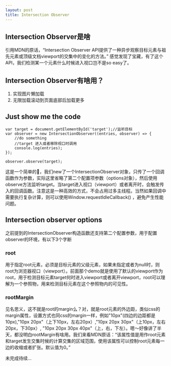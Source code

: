 ```yaml
---
layout: post
title: Intersection Observer
---
```


## Intersection Observer是啥
引用MDN的原话，“Intersection Observer API提供了一种异步观察目标元素与祖先元素或顶级文档viewport的交集中的变化的方法。” 感觉发现了宝藏，有了这个API，我们检测某一个元素什么时候进入视口岂不是so easy了。

## Intersection Observer有啥用？
1. 实现图片懒加载
2. 无限加载滚动到页面底部后加载更多

## Just show me the code

```
var target = document.getElementById('target');//监听目标
var observer = new IntersectionObserver((entries, observer) => {
    //do something
    //target 进入或者移除视口时调用
    console.log(entries);
});

observer.observe(target);
```
这是一个简单的🌰，我们new了一个IntersectionObserver对象，只传了一个回调函数作为参数，实际这里省略了第二个配置项参数（options对象），然后使用observe方法监听target。当target进入视口（viewport）或者离开时，会触发传入的回调函数。注意这是一种高效的方式，不会占用过多主线程。当然如果回调中需要执行复杂计算，则可以使用Window.requestIdleCallback() ，避免产生性能问题。

## Intersection observer options
之前提到的IntersectionObserver构造函数还支持第二个配置参数，用于配置observer的环境，有以下3个字断
### root
用于指定root元素，必须是目标元素的父级元素，如果未指定或者为null时，则root为浏览器视口（viewport）。前面那个demo就是使用了默认的viewport作为root，用于检测目标元素target何时进入viewport或者离开viewport，root可以理解为一个参照物，用来检测目标元素在这个参照物内的可见性。

### rootMargin
见名思义，这不就是root的margin么？对，就是root元素的外边距，类似css的margin属性，设置方式也同css的margin一样，例如"10px"(四边的边距都是10px),"10px 20px"（上下10px，左右20px）,"10px 20px 30px"（上10px，左右20px，下30px）, "10px 20px 30px 40px"（上，右，下左）。嗯～好像讲了半天，都没明白rootMargin有啥用。我们来看MDN原话：“该属性值是用作root元素和target发生交集时候的计算交集的区域范围，使用该属性可以控制root元素每一边的收缩或者扩张。默认值为0。”

未完成待续...
